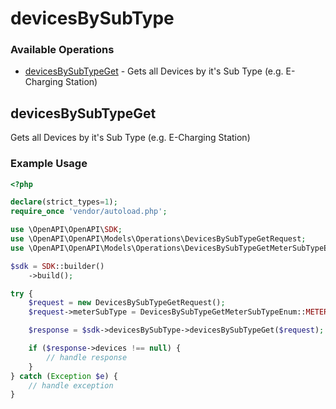 # devicesBySubType

### Available Operations

* [devicesBySubTypeGet](#devicesbysubtypeget) - Gets all Devices by it's Sub Type (e.g. E-Charging Station)

## devicesBySubTypeGet

Gets all Devices by it's Sub Type (e.g. E-Charging Station)

### Example Usage

```php
<?php

declare(strict_types=1);
require_once 'vendor/autoload.php';

use \OpenAPI\OpenAPI\SDK;
use \OpenAPI\OpenAPI\Models\Operations\DevicesBySubTypeGetRequest;
use \OpenAPI\OpenAPI\Models\Operations\DevicesBySubTypeGetMeterSubTypeEnum;

$sdk = SDK::builder()
    ->build();

try {
    $request = new DevicesBySubTypeGetRequest();
    $request->meterSubType = DevicesBySubTypeGetMeterSubTypeEnum::METER_SUB_TYPE_ELECTRICITY_HEAT;

    $response = $sdk->devicesBySubType->devicesBySubTypeGet($request);

    if ($response->devices !== null) {
        // handle response
    }
} catch (Exception $e) {
    // handle exception
}
```
